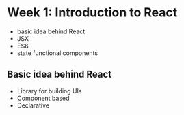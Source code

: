 # Week 1: Introduction to React

* basic idea behind React
* JSX
* ES6
* state functional components

## Basic idea behind React

* Library for building UIs
* Component based
* Declarative
